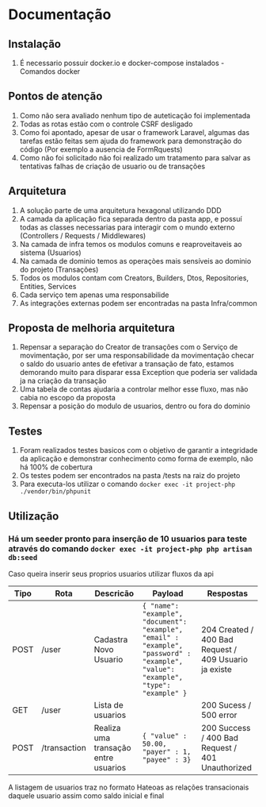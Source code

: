 # Documentação

## Instalação

1. É necessario possuir docker.io e docker-compose instalados
-Comandos docker

## Pontos de atenção

1. Como não sera avaliado nenhum tipo de auteticação foi implementada
2. Todas as rotas estão com o controle CSRF desligado
3. Como foi apontado, apesar de usar o framework Laravel, algumas das tarefas estão feitas sem ajuda do framework para demonstração do código (Por exemplo a ausencia de FormRquests)
4. Como não foi solicitado não foi realizado um tratamento para salvar as tentativas falhas de criação de usuario ou de transações

## Arquitetura

1. A solução parte de uma arquitetura hexagonal utilizando DDD
2. A camada da aplicação fica separada dentro da pasta app, e possuí todas as classes necessarias para interagir com o mundo externo (Controllers / Requests / Middlewares)
3. Na camada de infra temos os modulos comuns e reaproveitaveis ao sistema (Usuarios)
4. Na camada de dominio temos as operaçòes mais sensíveis ao dominio do projeto (Transações)
5. Todos os modulos contam com Creators, Builders, Dtos, Repositories, Entities, Services
6. Cada serviço tem apenas uma responsabilide
7. As integrações externas podem ser encontradas na pasta Infra/common

## Proposta de melhoria arquitetura

1. Repensar a separaçào do Creator de transações com o Serviço de movimentação, por ser uma responsabilidade da movimentação checar o saldo do usuario antes de efetivar a transação de fato, estamos demorando muito para disparar essa Exception que poderia ser validada ja na criação da transação
2. Uma tabela de contas ajudaria a controlar melhor esse fluxo, mas não cabia no escopo da proposta
3. Repensar a posição do modulo de usuarios, dentro ou fora do dominio 

## Testes

1. Foram realizados testes basicos com o objetivo de garantir a integridade da aplicação e demonstrar conhecimento como forma de exemplo, não há 100% de cobertura
2. Os testes podem ser encontrados na pasta /tests na raiz do projeto
3. Para executa-los utilizar o comando `docker exec -it project-php ./vendor/bin/phpunit`


## Utilização

### Há um seeder pronto para inserção de 10 usuarios para teste através do comando `docker exec -it project-php php artisan db:seed`

Caso queira inserir seus proprios usuarios utilizar fluxos da api


| Tipo | Rota         | Descricão                            | Payload                                                                                                                            | Respostas                                             |
|------|--------------|--------------------------------------|------------------------------------------------------------------------------------------------------------------------------------|-------------------------------------------------------|
| POST | /user        | Cadastra Novo Usuario                | `{ "name": "example", "document": "example", "email" : "example", "password" : "example", "value": "example", "type": "example" }` | 204 Created / 400 Bad Request / 409 Usuario ja existe |
| GET  | /user        | Lista de usuarios                    |                                                                                                                                    | 200 Sucess / 500 error                                |
| POST | /transaction | Realiza uma transação entre usuarios | `{ "value" : 50.00, "payer" : 1, "payee" : 3}`                                                                                     | 200 Success / 400 Bad Request / 401 Unauthorized      | 


A listagem de usuarios traz no formato Hateoas as relações transacionais daquele usuario assim como saldo inicial e final

